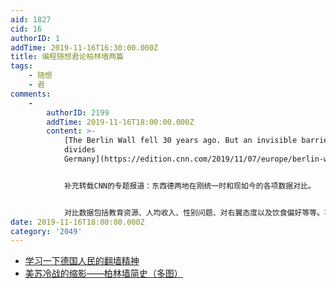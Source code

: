 ```yaml
---
aid: 1827
cid: 16
authorID: 1
addTime: 2019-11-16T16:30:00.000Z
title: 编程随想君论柏林墙两篇
tags:
    - 随想
    - 君
comments:
    -
        authorID: 2199
        addTime: 2019-11-16T18:00:00.000Z
        content: >-
            [The Berlin Wall fell 30 years ago. But an invisible barrier still
            divides
            Germany](https://edition.cnn.com/2019/11/07/europe/berlin-wall-fall-30th-anniversary-intl-grm/index.html)


            补充转载CNN的专题报道：东西德两地在刚统一时和现如今的各项数据对比。


            对比数据包括教育资源、人均收入、性别问题、对右翼态度以及饮食偏好等等。不得不说在经济发展和人均收入上，目前东德依然全面落后于西德，虽然两者目前的差距要比刚统一时小得多。
date: 2019-11-16T18:00:00.000Z
category: '2049'
---
```


*   [学习一下德国人民的翻墙精神](https://program-think.blogspot.com/2009/07/break-through-berlin-wall.html)
*   [美苏冷战的缩影——柏林墙简史（多图）](https://program-think.blogspot.com/2019/11/Brief-History-of-the-Berlin-Wall.html)
